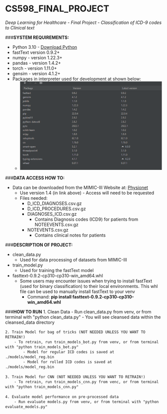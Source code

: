 # CS598_FINAL_PROJECT
_Deep Learning for Healthcare - Final Project - Classification of ICD-9 codes to Clinical text_

###**SYSTEM REQUIREMENTS:**

- Python 3.10 - [Download Python](https://www.python.org/)
- fastText version 0.9.2+
- numpy - version 1.22.3+
- pandas - version 1.4.2+
- torch - version 1.11.0+
- gensim - version 4.1.2+
- Packages in interpreter used for development at shown below:
  - ![img.png](img.png)


###**DATA ACCESS HOW TO:**

- Data can be downloaded from the MIMIC-III Website at: [Physionet](https://physionet.org/content/mimiciii/1.4/)
  - Use version 1.4 (in link above) - Access will need to be requested
  - Files needed:
    - D_ICD_DIAGNOSES.csv.gz
    - D_ICD_PROCEDURES.csv.gz
    - DIAGNOSES_ICD.csv.gz
      - Contains Diagnosis codes (ICD9) for patients from NOTEEVENTS.csv.gz
    - NOTEVENTS.csv.gz
      - Contains clinical notes for patients

###**DESCRIPTION OF PROJECT:**

- clean_data.py
  - Used for data processing of datasets from MIMIC-III
- train_model.py
  - Used for training the fastText model
- fasttext-0.9.2-cp310-cp310-win_amd64.whl
  - Some users may encounter issues when trying to install fastText (used for binary classification) to their local environments. This whl file can be used to manually install fastText to your venv
    - Command: **pip install fasttext-0.9.2-cp310-cp310-win_amd64.whl**

###**HOW TO RUN**
    1. Clean Data
        - Run clean_data.py from venv, or from terminal with "python clean_data.py"
        - You will see cleansed data within the cleansed_data directory

    2. Train Model for bag of tricks (NOT NEEDED UNLESS YOU WANT TO RETRAIN!)
        - To retrain, run train_models_bot.py from venv, or from terminal with "python train_models_bot.py"
            - Model for regular ICD codes is saved at ./models/model_reg.bin
            - Model for rolled ICD codes is saved at ./models/model_reg.bin

    3. Train Model for CNN (NOT NEEDED UNLESS YOU WANT TO RETRAIN!)
        - To retrain, run train_models_cnn.py from venc, or from terminal with "python train_models_cnn.py"

    4. Evaluate model performance on pre-processed data
        - Run evaluate models.py from venv, or from terminal with "python evaluate_models.py"
